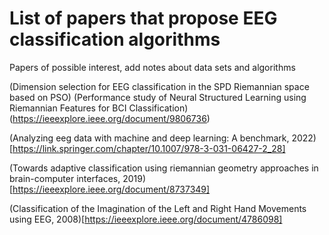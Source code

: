 # List of papers that propose EEG classification algorithms

Papers of possible interest, add notes about data sets and algorithms

(Dimension selection for EEG classification in the SPD Riemannian space based on PSO)
(Performance study of Neural Structured Learning using Riemannian Features for BCI
Classification)(https://ieeexplore.ieee.org/document/9806736)



(Analyzing eeg data with machine and deep learning: A benchmark, 2022)[https://link.springer.com/chapter/10.1007/978-3-031-06427-2_28]

(Towards adaptive classification using riemannian geometry approaches in brain-computer interfaces, 2019)[https://ieeexplore.ieee.org/document/8737349]

(Classification of the Imagination of the Left and Right Hand Movements using EEG, 2008)[https://ieeexplore.ieee.org/document/4786098]
